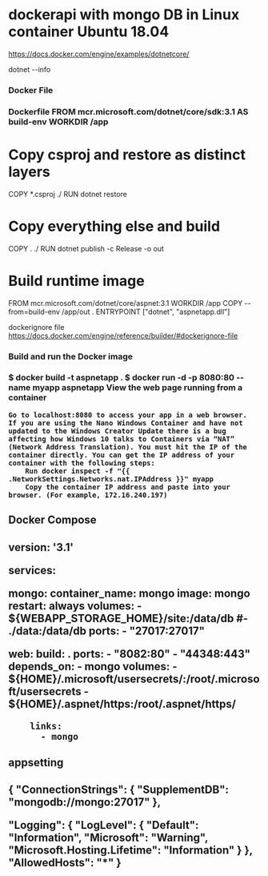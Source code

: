 # dockerapi with mongo DB in Linux container Ubuntu 18.04 
https://docs.docker.com/engine/examples/dotnetcore/

dotnet --info

<h3>Docker File<h3>
Dockerfile
FROM mcr.microsoft.com/dotnet/core/sdk:3.1 AS build-env
WORKDIR /app

# Copy csproj and restore as distinct layers
COPY *.csproj ./
RUN dotnet restore

# Copy everything else and build
COPY . ./
RUN dotnet publish -c Release -o out

# Build runtime image
FROM mcr.microsoft.com/dotnet/core/aspnet:3.1
WORKDIR /app
COPY --from=build-env /app/out .
ENTRYPOINT ["dotnet", "aspnetapp.dll"]

dockerignore file
https://docs.docker.com/engine/reference/builder/#dockerignore-file

<h3>Build and run the Docker image<h3>
$ docker build -t aspnetapp .
$ docker run -d -p 8080:80 --name myapp aspnetapp
View the web page running from a container

    Go to localhost:8080 to access your app in a web browser.
    If you are using the Nano Windows Container and have not updated to the Windows Creator Update there is a bug affecting how Windows 10 talks to Containers via “NAT” (Network Address Translation). You must hit the IP of the container directly. You can get the IP address of your container with the following steps:
        Run docker inspect -f "{{ .NetworkSettings.Networks.nat.IPAddress }}" myapp
        Copy the container IP address and paste into your browser. (For example, 172.16.240.197)


<h2>Docker Compose<h2>
version: '3.1'

services:

  mongo:
    container_name: mongo
    image: mongo
    restart: always
    volumes:
      - ${WEBAPP_STORAGE_HOME}/site:/data/db
      #- ./data:/data/db
    ports:
      - "27017:27017"

  web:
        build: .
        ports:
            - "8082:80"
            - "44348:443"
        depends_on:
            - mongo
        volumes:
            - ${HOME}/.microsoft/usersecrets/:/root/.microsoft/usersecrets
            - ${HOME}/.aspnet/https:/root/.aspnet/https/     
        
        links:
          - mongo


<h2>appsetting<h2>
{
  "ConnectionStrings": {
    "SupplementDB": "mongodb://mongo:27017"
  },

  
  "Logging": {
    "LogLevel": {
      "Default": "Information",
      "Microsoft": "Warning",
      "Microsoft.Hosting.Lifetime": "Information"
    }
  },
  "AllowedHosts": "*"
}
